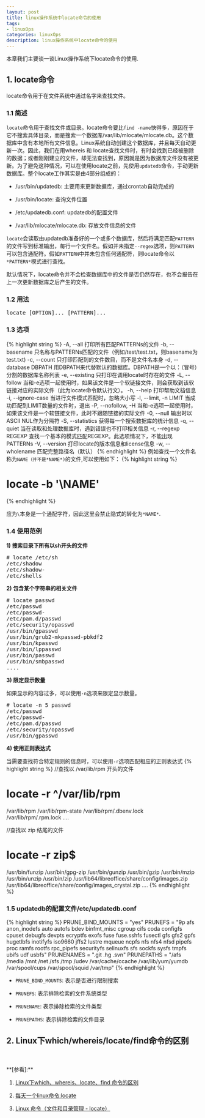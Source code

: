```yaml
---
layout: post
title: linux操作系统中locate命令的使用
tags:
- linuxOps
categories: linuxOps
description: linux操作系统中locate命令的使用
---
```


本章我们主要谈一谈Linux操作系统下locate命令的使用.



<!-- more -->


## 1. locate命令

locate命令用于在文件系统中通过名字来查找文件。

### 1.1 简述

```locate```命令用于查找文件或目录。locate命令要比```find -name```快得多，原因在于它不搜索具体目录，而是搜索一个数据库/var/lib/mlocate/mlocate.db。这个数据库中含有本地所有文件信息。Linux系统自动创建这个数据库，并且每天自动更新一次。因此，我们在用whereis 和 locate查找文件时，有时会找到已经被删除的数据；或者刚刚建立的文件，却无法查找到，原因就是因为数据库文件没有被更新。为了避免这种情况，可以在使用locate之前，先使用```updatedb```命令，手动更新数据库。整个locate工作其实是由4部分组成的：

* /usr/bin/updatedb: 主要用来更新数据库，通过crontab自动完成的

* /usr/bin/locate: 查询文件位置

* /etc/updatedb.conf: updatedb的配置文件

* /var/lib/mlocate/mlocate.db: 存放文件信息的文件

 
```locate```会读取由updatedb准备好的一个或多个数据库，然后将满足匹配```PATTERN```的文件写到标准输出，每行一个文件名。假如并未指定```--regex```选项，则```PATTERN```可以包含通配符。假如```PATTERN```中并未包含任何通配符，则locate命令以```*PATTERN*```模式进行查找。

默认情况下，locate命令并不会检查数据库中的文件是否仍然存在，也不会报告在上一次更新数据库之后产生的文件。

### 1.2 用法
<pre>
locate [OPTION]... [PATTERN]...
</pre>

### 1.3 选项
{% highlight string %}
-A, --all               打印所有匹配PATTERNs的文件
-b, --basename          只名称与PATTERNs匹配的文件（例如/test/test.txt，则basename为test.txt)
-c, --count             只打印匹配到的文件数目，而不是文件名本身
-d, --database DBPATH   用DBPATH来代替默认的数据库。DBPATH是一个以：（冒号）分割的数据库名称列表
-e, --existing          只打印在调用locate时存在的文件
-L, --follow            当和-e选项一起使用时，如果该文件是一个软链接文件，则会获取到该软链接对应的实际文件（此为locate命令默认行文）。
-h, --help              打印帮助文档信息
-i, --ignore-case       当进行文件模式匹配时，忽略大小写
-l, --limit, -n LIMIT   当成功匹配到LIMIT数量的文件时，退出
-P, --nofollow, -H      当和-e选项一起使用时，如果该文件是一个软链接文件，此时不跟随链接的实际文件
-0, --null              输出时以ASCII NUL作为分隔符
-S, --statistics        获得每一个搜索数据库的统计信息
-q, --quiet             当在读取和处理数据库时，遇到错误也不打印相关信息
-r, --regexp REGEXP     查找一个基本的模式匹配REGEXP。此选项情况下，不能出现PATTERNs
-V, --version           打印locate的版本信息和license信息
-w, --wholename         匹配完整路径名（默认）
{% endhighlight %}
例如查找一个文件名称为```NAME（并不是*NAME*)```的文件,可以使用如下：
{% highlight string %}
# locate -b '\NAME'
{% endhighlight %}

应为```\```本身是一个通配字符，因此这里会禁止隐式的转化为```*NAME*```.

### 1.4 使用范例

**1) 搜索目录下所有以sh开头的文件**
<pre>
# locate /etc/sh
/etc/shadow
/etc/shadow-
/etc/shells
</pre>

**2) 包含某个字符串的相关文件**
<pre>
# locate passwd
/etc/passwd
/etc/passwd-
/etc/pam.d/passwd
/etc/security/opasswd
/usr/bin/gpasswd
/usr/bin/grub2-mkpasswd-pbkdf2
/usr/bin/kpasswd
/usr/bin/lppasswd
/usr/bin/passwd
/usr/bin/smbpasswd
....
</pre>

**3) 限定显示数量**

如果显示的内容过多，可以使用```-n```选项来限定显示数量。
<pre>
# locate -n 5 passwd
/etc/passwd
/etc/passwd-
/etc/pam.d/passwd
/etc/security/opasswd
/usr/bin/gpasswd
</pre>

**4) 使用正则表达式** 

当需要查找符合特定规则的信息时，可以使用```-r```选项匹配相应的正则表达式
{% highlight string %}
//查找以 /var/lib/rpm 开头的文件
# locate -r ^/var/lib/rpm
/var/lib/rpm
/var/lib/rpm-state
/var/lib/rpm/.dbenv.lock
/var/lib/rpm/.rpm.lock
....


//查找以 zip 结尾的文件
# locate -r zip$
/usr/bin/funzip
/usr/bin/gpg-zip
/usr/bin/gunzip
/usr/bin/gzip
/usr/bin/mzip
/usr/bin/unzip
/usr/bin/zip
/usr/lib64/libreoffice/share/config/images.zip
/usr/lib64/libreoffice/share/config/images_crystal.zip
....
{% endhighlight %}

### 1.5 updatedb的配置文件/etc/updatedb.conf
{% highlight string %}
PRUNE_BIND_MOUNTS = "yes"
PRUNEFS = "9p afs anon_inodefs auto autofs bdev binfmt_misc cgroup cifs coda configfs cpuset debugfs devpts ecryptfs exofs fuse fuse.sshfs fusectl gfs gfs2 gpfs
 hugetlbfs inotifyfs iso9660 jffs2 lustre mqueue ncpfs nfs nfs4 nfsd pipefs proc ramfs rootfs rpc_pipefs securityfs selinuxfs sfs sockfs sysfs tmpfs ubifs udf usbfs"
PRUNENAMES = ".git .hg .svn"
PRUNEPATHS = "/afs /media /mnt /net /sfs /tmp /udev /var/cache/ccache /var/lib/yum/yumdb /var/spool/cups /var/spool/squid /var/tmp"
{% endhighlight %}

* ```PRUNE_BIND_MOUNTS```: 表示是否进行限制搜索

* ```PRUNEFS```: 表示排除检索的文件系统类型

* ```PRUNENAME```: 表示排除检索的文件类型

* ```PRUNEPATHS```: 表示排除检索的文件目录

## 2. Linux下which/whereis/locate/find命令的区别

<br />
<br />
**[参看]:**

1. [Linux下which、whereis、locate、find 命令的区别](http://blog.chinaunix.net/uid-20554039-id-3035417.html)

2. [每天一个linux命令:locate](https://www.cnblogs.com/xqzt/p/5426666.html)

3. [Linux 命令（文件和目录管理 - locate）](http://blog.csdn.net/liang19890820/article/details/53285624)
<br />
<br />
<br />





